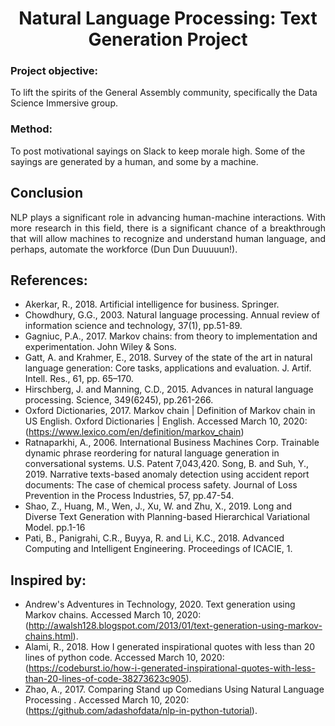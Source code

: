# <div align= "center"> Natural Language Processing: Text Generation Project </div>
                    
### Project objective:
To lift the spirits of the General Assembly community, specifically the Data Science Immersive group. 

### Method:
To post motivational sayings on Slack to keep morale high. Some of the sayings are generated by a human, and some by a machine.

## Conclusion
<p align="justify">NLP plays a significant role in advancing human-machine interactions. With more research in this field, there is a significant chance of a breakthrough that will allow machines to recognize and understand human language, and perhaps, automate the workforce (Dun Dun Duuuuun!). </p>

## References:

- Akerkar, R., 2018. Artificial intelligence for business. Springer.
- Chowdhury, G.G., 2003. Natural language processing. Annual review of information science and technology, 37(1), pp.51-89.
- Gagniuc, P.A., 2017. Markov chains: from theory to implementation and experimentation. John Wiley & Sons. 
- Gatt, A. and Krahmer, E., 2018. Survey of the state of the art in natural language generation: Core tasks, applications and evaluation. J. Artif. Intell. Res., 61, pp. 65–170. 
- Hirschberg, J. and Manning, C.D., 2015. Advances in natural language processing. Science, 349(6245), pp.261-266. 
- Oxford Dictionaries, 2017. Markov chain | Definition of Markov chain in US English. Oxford Dictionaries | English. Accessed March 10, 2020: (https://www.lexico.com/en/definition/markov_chain)  
- Ratnaparkhi, A., 2006. International Business Machines Corp. Trainable dynamic phrase reordering for natural language generation in conversational systems. U.S. Patent 7,043,420. Song, B. and Suh, Y., 2019. Narrative texts-based anomaly detection using accident report documents: The case of chemical process safety. Journal of Loss Prevention in the Process Industries, 57, pp.47-54.
- Shao, Z., Huang, M., Wen, J., Xu, W. and Zhu, X., 2019. Long and Diverse Text Generation with Planning-based Hierarchical Variational Model. pp.1-16 
- Pati, B., Panigrahi, C.R., Buyya, R. and Li, K.C., 2018. Advanced Computing and Intelligent Engineering. Proceedings of ICACIE, 1.

## Inspired by:

- Andrew's Adventures in Technology, 2020. Text generation using Markov chains. Accessed March 10, 2020: (http://awalsh128.blogspot.com/2013/01/text-generation-using-markov-chains.html). 
- Alami, R., 2018. How I generated inspirational quotes with less than 20 lines of python code. Accessed March 10, 2020: (https://codeburst.io/how-i-generated-inspirational-quotes-with-less-than-20-lines-of-code-38273623c905).
- Zhao, A., 2017. Comparing Stand up Comedians Using Natural Language Processing . Accessed March 10, 2020: (https://github.com/adashofdata/nlp-in-python-tutorial).  

